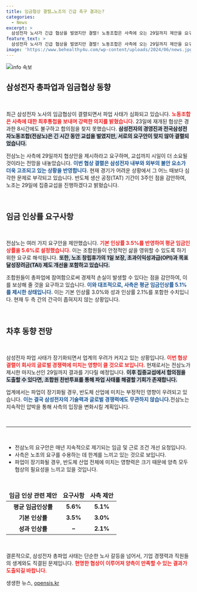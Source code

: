 ```yaml
---
title: 임금협상 결렬…노조의 긴급 촉구 결과는?
categories:
  - News
excerpt: >
  삼성전자 노사가 긴급 협상을 벌였지만 결렬! 노동조합은 사측에 오는 29일까지 제안을 요구하며 총파업을 이어가겠다고 경고했습니다. 글로벌 경쟁력 우려가 커지는 가운데, 결착의 기로에 선 두 행보를 지켜보세요!
feature_text: >
  삼성전자 노사가 긴급 협상을 벌였지만 결렬! 노동조합은 사측에 오는 29일까지 제안을 요구하며 총파업을 이어가겠다고 경고했습니다. 글로벌 경쟁력 우려가 커지는 가운데, 결착의 기로에 선 두 행보를 지켜보세요!
image: 'https://www.behealthy4u.com/wp-content/uploads/2024/06/news.jpg'
---
```


<p><img src="https://www.behealthy4u.com/wp-content/uploads/2024/06/news.jpg" alt="info 속보" /></p>

<h2 data-ke-size="size26">삼성전자 총파업과 임금협상 동향</h2>

<p data-ke-size="size16">&nbsp;</p>

<p>최근 삼성전자 노사의 임금협상이 결렬되면서 파업 사태가 심화되고 있습니다. <b><span style="color: #ee2323;">노동조합은 사측에 대한 최후통첩을 보내며 강력한 의지를 밝혔습니다.</span></b> 23일에 재개된 협상은 경과한 8시간에도 불구하고 합의점을 찾지 못했습니다. <b><span style="background-color: #21538527;">삼성전자의 경영진과 전국삼성전자노동조합(전삼노)은 긴 시간 동안 교섭을 벌였지만, 서로의 요구안이 맞지 않아 결렬되었습니다.</span></b></p>

<p>전삼노는 사측에 29일까지 협상안을 제시하라고 요구하며, 교섭까지 시일이 더 소요될 것이라는 전망을 내놓았습니다. <b><span style="color: #1a5490;">이번 협상 결렬은 삼성전자 내부와 외부의 불안 요소가 더욱 고조되고 있는 상황을 반영합니다.</span></b> 현재 경기가 어려운 상황에서 그 어느 때보다 심각한 문제로 부각되고 있습니다. 반도체 생산 공정(TAT) 기간이 3주인 점을 감안하여, 노조는 29일에 집중교섭을 진행하겠다고 밝혔습니다.</p>

<p data-ke-size="size16">&nbsp;</p>

<h2 data-ke-size="size26">임금 인상률 요구사항</h2>

<p data-ke-size="size16">&nbsp;</p>

<p>전삼노는 여러 가지 요구안을 제안했습니다. <b><span style="color: #ee2323;">기본 인상률 3.5%를 반영하여 평균 임금인상률을 5.6%로 설정했습니다.</span></b> 이는 조합원들이 안정적인 삶을 영위할 수 있도록 하기 위한 요구로 해석됩니다. <b><span style="background-color: #21538527;">또한, 노조 창립휴가의 1일 보장, 초과이익성과급(OPI)과 목표달성장려금(TAI) 제도 개선을 포함하고 있습니다.</span></b></p>

<p>조합원들이 총파업에 참여함으로써 경제적 손실이 발생할 수 있다는 점을 감안하여, 이를 보상해 줄 것을 요구하고 있습니다. <b><span style="color: #1a5490;">이와 대조적으로, 사측은 평균 임금인상률 5.1%를 제시한 상태입니다.</span></b> 이는 기본 인상률 3.0%와 성과 인상률 2.1%를 포함한 수치입니다. 현재 두 측 간의 간극이 좁혀지지 않는 상황입니다.</p>

<p data-ke-size="size16">&nbsp;</p>

<h2 data-ke-size="size26">차후 동향 전망</h2>

<p data-ke-size="size16">&nbsp;</p>

<p>삼성전자 파업 사태가 장기화되면서 업계의 우려가 커지고 있는 상황입니다. <b><span style="color: #ee2323;">이번 협상 결렬이 회사의 글로벌 경쟁력에 미치는 영향이 클 것으로 보입니다.</span></b> 현재로서는 전삼노가 제시한 마지노선인 29일까지 결과를 기다릴 예정입니다. <b><span style="background-color: #21538527;">이후 집중교섭에서 합의점을 도출할 수 있다면, 조합원 찬반투표를 통해 파업 사태를 해결할 기회가 존재합니다.</span></b></p>

<p>업계에서는 파업이 장기화될 경우, 반도체 산업에 미치는 부정적인 영향이 우려되고 있습니다. <b><span style="color: #1a5490;">이는 결국 삼성전자의 기술력과 글로벌 경쟁력에도 무관하지 않습니다.</span></b>전삼노는 지속적인 압박을 통해 사측의 입장을 변화시킬 계획입니다.</p>

<p data-ke-size="size16">&nbsp;</p>

<hr>

<p data-ke-size="size16">&nbsp;</p>

<ul>
    <li>전삼노의 요구안은 매년 지속적으로 제기되는 임금 및 근로 조건 개선 요청입니다.</li>
    <li>사측은 노조의 요구를 수용하는 데 한계를 느끼고 있는 것으로 보입니다.</li>
    <li>파업이 장기화될 경우, 반도체 산업 전체에 미치는 영향력은 크기 때문에 양측 모두 협상의 필요성을 느끼고 있을 것입니다.</li>
</ul>

<p data-ke-size="size16">&nbsp;</p>

<table>
    <thead>
        <tr>
            <td style="text-align: center; height: 17px;"><b>임금 인상 관련 제안</b></td>
            <td style="text-align: center; height: 17px;"><b>요구사항</b></td>
            <td style="text-align: center; height: 17px;"><b>사측 제안</b></td>
        </tr>
    </thead>
    <tbody>
        <tr>
            <td style="text-align: center; height: 17px;"><b>평균 임금인상률</b></td>
            <td style="text-align: center; height: 17px;"><b>5.6%</b></td>
            <td style="text-align: center; height: 17px;"><b>5.1%</b></td>
        </tr>
        <tr>
            <td style="text-align: center; height: 17px;"><b>기본 인상률</b></td>
            <td style="text-align: center; height: 17px;"><b>3.5%</b></td>
            <td style="text-align: center; height: 17px;"><b>3.0%</b></td>
        </tr>
        <tr>
            <td style="text-align: center; height: 17px;"><b>성과 인상률</b></td>
            <td style="text-align: center; height: 17px;"><b>–</b></td>
            <td style="text-align: center; height: 17px;"><b>2.1%</b></td>
        </tr>
    </tbody>
</table>

<p data-ke-size="size16">&nbsp;</p>

<p>결론적으로, 삼성전자 총파업 사태는 단순한 노사 갈등을 넘어서, 기업 경쟁력과 직원들의 생계와도 직결된 문제입니다. <b><span style="color: #ee2323;">현명한 협상이 이루어져 양측이 만족할 수 있는 결과가 도출되길 바랍니다.</span></b></p>
생생한 뉴스, <a href="https://opensis.kr" rel="dofollow">opensis.kr</a>


